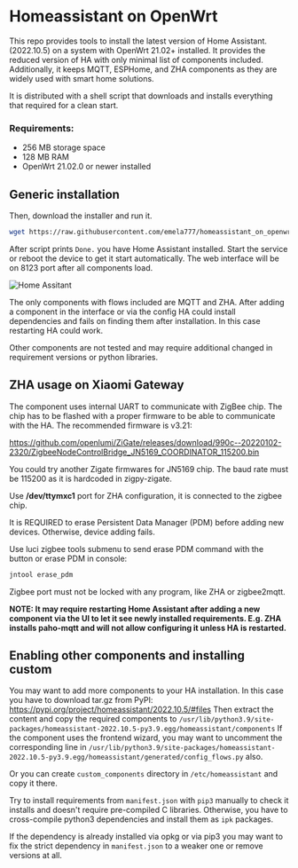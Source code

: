 # Homeassistant on OpenWrt

This repo provides tools to install the latest version of Home Assistant. (2022.10.5)
on a system with OpenWrt 21.02+ installed. It provides the reduced version of HA with only minimal list of components 
included. Additionally, it keeps MQTT, ESPHome, and ZHA components as they are 
widely used with smart home solutions.

It is distributed with a shell script that downloads and installs everything that required for a clean start.

### Requirements:
- 256 MB storage space
- 128 MB RAM
- OpenWrt 21.02.0 or newer installed

## Generic installation
Then, download the installer and run it.

```sh
wget https://raw.githubusercontent.com/emela777/homeassistant_on_openwrt/21.02/ha_install.sh -O - | sh
```

After script prints `Done.` you have Home Assistant installed. 
Start the service or reboot the device to get it start automatically.
The web interface will be on 8123 port after all components load.

![Home Assitant](homeassistant.png)

The only components with flows included are MQTT and ZHA.
After adding a component in the interface or via the config
HA could install dependencies and fails on finding them after installation.
In this case restarting HA could work.

Other components are not tested and may require additional changed in 
requirement versions or python libraries.

## ZHA usage on Xiaomi Gateway

The component uses internal UART to communicate with ZigBee chip.
The chip has to be flashed with a proper firmware to be able to 
communicate with the HA. The recommended firmware is v3.21:

https://github.com/openlumi/ZiGate/releases/download/990c--20220102-2320/ZigbeeNodeControlBridge_JN5169_COORDINATOR_115200.bin

You could try another Zigate firmwares for JN5169 chip. The baud rate
must be 115200 as it is hardcoded in zigpy-zigate.

Use **/dev/ttymxc1** port for ZHA configuration, it is connected to the zigbee chip.

It is REQUIRED to erase Persistent Data Manager (PDM) before adding new devices.
Otherwise, device adding fails.

Use luci zigbee tools submenu to send erase PDM command with the button or
erase PDM in console:

```sh
jntool erase_pdm
```

Zigbee port must not be locked with any program, like ZHA or zigbee2mqtt.

**NOTE: It may require restarting Home Assistant after adding a new 
component via the UI to let it see newly installed requirements. 
E.g. ZHA installs paho-mqtt and will not allow configuring it unless HA is 
restarted.**

## Enabling other components and installing custom

You may want to add more components to your HA installation.
In this case you have to download tar.gz from PyPI:
https://pypi.org/project/homeassistant/2022.10.5/#files
Then extract the content and copy the required components to 
`/usr/lib/python3.9/site-packages/homeassistant-2022.10.5-py3.9.egg/homeassistant/components`
If the component uses the frontend wizard, you may want to uncomment the
corresponding line in 
`/usr/lib/python3.9/site-packages/homeassistant-2022.10.5-py3.9.egg/homeassistant/generated/config_flows.py`
also.

Or you can create `custom_components` directory in `/etc/homeassistant` and
copy it there.

Try to install requirements from `manifest.json` with `pip3` manually
to check it installs and doesn't require pre-compiled C libraries.
Otherwise, you have to cross-compile python3 dependencies and install
them as `ipk` packages.

If the dependency is already installed via opkg or via pip3 you may want
to fix the strict dependency in `manifest.json` to a weaker one or remove 
versions at all.
